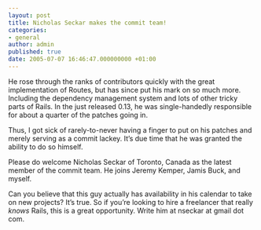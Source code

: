 ```yaml
---
layout: post
title: Nicholas Seckar makes the commit team!
categories:
- general
author: admin
published: true
date: 2005-07-07 16:46:47.000000000 +01:00
---
```

<p>He rose through the ranks of contributors quickly with the great implementation of Routes, but has since put his mark on so much more. Including the dependency management system and lots of other tricky parts of Rails. In the just released 0.13, he was single-handedly responsible for about a quarter of the patches going in.</p>
<p>Thus, I got sick of rarely-to-never having a finger to put on his patches and merely serving as a commit lackey. It&#8217;s due time that he was granted the ability to do so himself.</p>
<p>Please do welcome Nicholas Seckar of Toronto, Canada as the latest member of the commit team. He joins Jeremy Kemper, Jamis Buck, and myself.</p>
<p>Can you believe that this guy actually has availability in his calendar to take on new projects? It&#8217;s true. So if you&#8217;re looking to hire a freelancer that really <i>knows</i> Rails, this is a great opportunity. Write him at nseckar at gmail dot com.</p>
